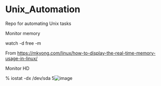 # Unix_Automation
Repo for automating Unix tasks 

Monitor memory 

watch -d free -m

From <https://mkyong.com/linux/how-to-display-the-real-time-memory-usage-in-linux/> 

Monitor HD 

% iostat -dx /dev/sda 5![image](https://user-images.githubusercontent.com/62193858/148627539-eb7b5f1f-ec85-4f58-ae47-1bc0872827d8.png)

